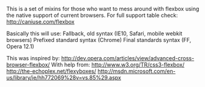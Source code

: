 This is a set of mixins for those who want to mess
around with flexbox using the native support of current
browsers. For full support table check: http://caniuse.com/flexbox

Basically this will use:
	Fallback, old syntax (IE10, Safari, mobile webkit browsers)
	Prefixed standard syntax (Chrome)
	Final standards syntax (FF, Opera 12.1)


This was inspired by: 
http://dev.opera.com/articles/view/advanced-cross-browser-flexbox/
With help from: 
http://www.w3.org/TR/css3-flexbox/
http://the-echoplex.net/flexyboxes/
http://msdn.microsoft.com/en-us/library/ie/hh772069%28v=vs.85%29.aspx